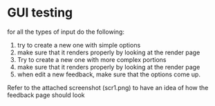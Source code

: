 GUI testing
======

for all the types of input do the following:

1) try to create a new one with simple options
2) make sure that it renders properly by looking at the render page
3) Try to create a new one with more complex portions
4) make sure that it renders properly by looking at the render page
5) when edit a new feedback, make sure that the options come up.

Refer to the attached screenshot (scr1.png) to have an idea of how the feedback page should look

